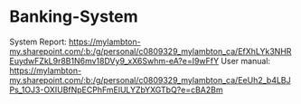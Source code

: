 # Banking-System
System Report: https://mylambton-my.sharepoint.com/:b:/g/personal/c0809329_mylambton_ca/EfXhLYk3NHREuydwFZkL9r8B1N6mv18DVy9_xX6Swhm-eA?e=I9wFfY
User manual: https://mylambton-my.sharepoint.com/:b:/g/personal/c0809329_mylambton_ca/EeUh2_b4LBJPs_1OJ3-OXIUBfNpECPhFmElULYZbYXGTbQ?e=cBA2Bm
